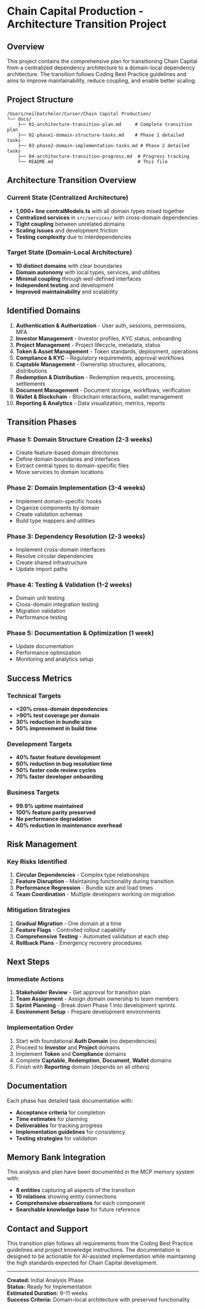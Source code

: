 # Chain Capital Production - Architecture Transition Project

## Overview

This project contains the comprehensive plan for transitioning Chain Capital from a centralized dependency architecture to a domain-local dependency architecture. The transition follows Coding Best Practice guidelines and aims to improve maintainability, reduce coupling, and enable better scaling.

## Project Structure

```
/Users/neilbatchelor/Cursor/Chain Capital Production/
└── docs/
    ├── 01-architecture-transition-plan.md     # Complete transition plan
    ├── 02-phase1-domain-structure-tasks.md    # Phase 1 detailed tasks
    ├── 03-phase2-domain-implementation-tasks.md # Phase 2 detailed tasks
    ├── 04-architecture-transition-progress.md  # Progress tracking
    └── README.md                               # This file
```

## Architecture Transition Overview

### Current State (Centralized Architecture)
- **1,000+ line centralModels.ts** with all domain types mixed together
- **Centralized services** in `src/services/` with cross-domain dependencies
- **Tight coupling** between unrelated domains
- **Scaling issues** and development friction
- **Testing complexity** due to interdependencies

### Target State (Domain-Local Architecture)
- **10 distinct domains** with clear boundaries
- **Domain autonomy** with local types, services, and utilities
- **Minimal coupling** through well-defined interfaces
- **Independent testing** and development
- **Improved maintainability** and scalability

## Identified Domains

1. **Authentication & Authorization** - User auth, sessions, permissions, MFA
2. **Investor Management** - Investor profiles, KYC status, onboarding
3. **Project Management** - Project lifecycle, metadata, status
4. **Token & Asset Management** - Token standards, deployment, operations
5. **Compliance & KYC** - Regulatory requirements, approval workflows
6. **Captable Management** - Ownership structures, allocations, distributions
7. **Redemption & Distribution** - Redemption requests, processing, settlements
8. **Document Management** - Document storage, workflows, verification
9. **Wallet & Blockchain** - Blockchain interactions, wallet management
10. **Reporting & Analytics** - Data visualization, metrics, reports

## Transition Phases

### Phase 1: Domain Structure Creation (2-3 weeks)
- Create feature-based domain directories
- Define domain boundaries and interfaces
- Extract central types to domain-specific files
- Move services to domain locations

### Phase 2: Domain Implementation (3-4 weeks)
- Implement domain-specific hooks
- Organize components by domain
- Create validation schemas
- Build type mappers and utilities

### Phase 3: Dependency Resolution (2-3 weeks)
- Implement cross-domain interfaces
- Resolve circular dependencies
- Create shared infrastructure
- Update import paths

### Phase 4: Testing & Validation (1-2 weeks)
- Domain unit testing
- Cross-domain integration testing
- Migration validation
- Performance testing

### Phase 5: Documentation & Optimization (1 week)
- Update documentation
- Performance optimization
- Monitoring and analytics setup

## Success Metrics

### Technical Targets
- **<20% cross-domain dependencies**
- **>90% test coverage per domain**
- **30% reduction in bundle size**
- **50% improvement in build time**

### Development Targets
- **40% faster feature development**
- **60% reduction in bug resolution time**
- **50% faster code review cycles**
- **70% faster developer onboarding**

### Business Targets
- **99.9% uptime maintained**
- **100% feature parity preserved**
- **No performance degradation**
- **40% reduction in maintenance overhead**

## Risk Management

### Key Risks Identified
1. **Circular Dependencies** - Complex type relationships
2. **Feature Disruption** - Maintaining functionality during transition
3. **Performance Regression** - Bundle size and load times
4. **Team Coordination** - Multiple developers working on migration

### Mitigation Strategies
1. **Gradual Migration** - One domain at a time
2. **Feature Flags** - Controlled rollout capability
3. **Comprehensive Testing** - Automated validation at each step
4. **Rollback Plans** - Emergency recovery procedures

## Next Steps

### Immediate Actions
1. **Stakeholder Review** - Get approval for transition plan
2. **Team Assignment** - Assign domain ownership to team members
3. **Sprint Planning** - Break down Phase 1 into development sprints
4. **Environment Setup** - Prepare development environments

### Implementation Order
1. Start with foundational **Auth Domain** (no dependencies)
2. Proceed to **Investor** and **Project** domains
3. Implement **Token** and **Compliance** domains
4. Complete **Captable**, **Redemption**, **Document**, **Wallet** domains
5. Finish with **Reporting** domain (depends on all others)

## Documentation

Each phase has detailed task documentation with:
- **Acceptance criteria** for completion
- **Time estimates** for planning
- **Deliverables** for tracking progress
- **Implementation guidelines** for consistency
- **Testing strategies** for validation

## Memory Bank Integration

This analysis and plan have been documented in the MCP memory system with:
- **8 entities** capturing all aspects of the transition
- **10 relations** showing entity connections
- **Comprehensive observations** for each component
- **Searchable knowledge base** for future reference

## Contact and Support

This transition plan follows all requirements from the Coding Best Practice guidelines and project knowledge instructions. The documentation is designed to be actionable for AI-assisted implementation while maintaining the high standards expected for Chain Capital development.

---

**Created:** Initial Analysis Phase  
**Status:** Ready for Implementation  
**Estimated Duration:** 9-11 weeks  
**Success Criteria:** Domain-local architecture with preserved functionality
